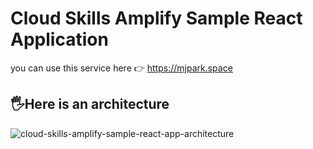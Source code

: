 # Cloud Skills Amplify Sample React Application

you can use this service here 👉 https://mjpark.space

## 🖐Here is an architecture
![cloud-skills-amplify-sample-react-app-architecture](https://user-images.githubusercontent.com/77256585/154905105-1f20907d-dca5-4ccf-b93a-e82d51ca1475.png)


